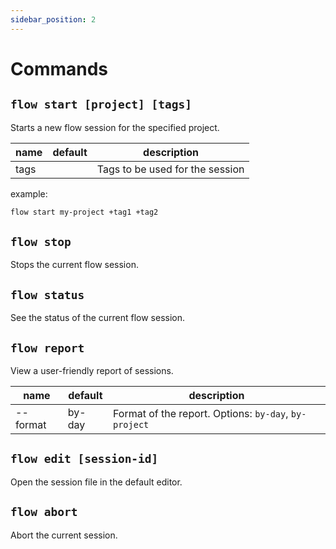 ```yaml
---
sidebar_position: 2
---
```


# Commands

## `flow start [project] [tags]`

Starts a new flow session for the specified project.

| name | default | description                     |
| ---- | ------- | ------------------------------- |
| tags |         | Tags to be used for the session |

example:

```bash
flow start my-project +tag1 +tag2
```

## `flow stop`

Stops the current flow session.

## `flow status`

See the status of the current flow session.

## `flow report`

View a user-friendly report of sessions.

| name     | default | description                                           |
| -------- | ------- | ----------------------------------------------------- |
| --format | by-day  | Format of the report. Options: `by-day`, `by-project` |

## `flow edit [session-id]`

Open the session file in the default editor.

## `flow abort`

Abort the current session.
